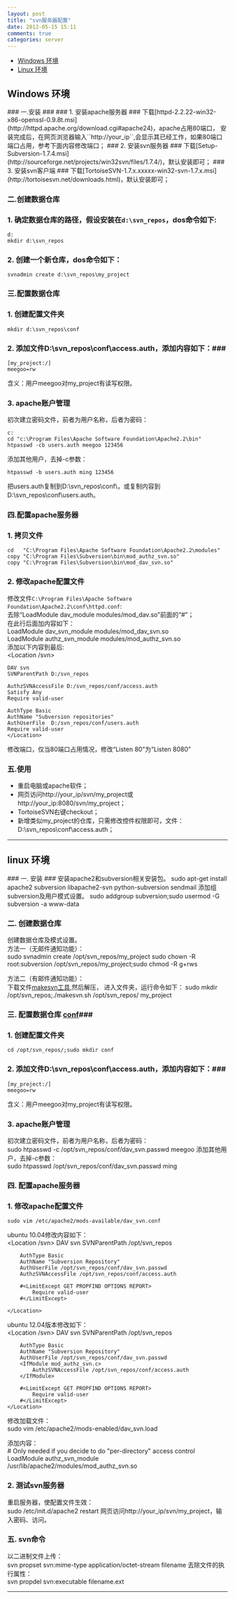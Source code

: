 ```yaml
---
layout: post
title: "svn服务器配置"
date: 2012-05-15 15:11
comments: true
categories: server
---
```


<!---
################################################################################
-->
*    [Windows 环境](#windows)
*    [Linux 环境](#linux)

<!---
################################################################################
-->
<h2 id="windows">Windows 环境</h2>
### 一.安装 ###
### 1. 安装apache服务器 ###
下载[httpd-2.2.22-win32-x86-openssl-0.9.8t.msi](http://httpd.apache.org/download.cgi#apache24)，apache占用80端口，
安装完成后，在网页浏览器输入``http://your_ip``,会显示其已经工作，如果80端口端口占用，参考下面内容修改端口；
### 2. 安装svn服务器 ###
下载[Setup-Subversion-1.7.4.msi](http://sourceforge.net/projects/win32svn/files/1.7.4/)，默认安装即可；
### 3. 安装svn客户端 ###
下载[TortoiseSVN-1.7.x.xxxxx-win32-svn-1.7.x.msi](http://tortoisesvn.net/downloads.html)，默认安装即可；

### 二.创建数据仓库 ###
### 1. 确定数据仓库的路径，假设安装在``d:\svn_repos``，dos命令如下: ###

	d:
	mkdir d:\svn_repos

### 2. 创建一个新仓库，dos命令如下： ###

	svnadmin create d:\svn_repos\my_project

### 三.配置数据仓库 ###
### 1. 创建配置文件夹 ###

	mkdir d:\svn_repos\conf

### 2. 添加文件D:\svn_repos\conf\access.auth，添加内容如下：###
	[my_project:/]
	meegoo=rw
	
含义：用户meegoo对my_project有读写权限。

### 3. apache账户管理 ###
初次建立密码文件，前者为用户名称，后者为密码：

	c:
	cd "c:\Program Files\Apache Software Foundation\Apache2.2\bin"
	htpasswd -cb users.auth meegoo 123456

添加其他用户，去掉-c参数：

	htpasswd -b users.auth ming 123456

把users.auth复制到D:\svn_repos\conf\，或复制内容到D:\svn_repos\conf\users.auth。

### 四.配置apache服务器 ###
###  1. 拷贝文件 ###

	cd   "C:\Program Files\Apache Software Foundation\Apache2.2\modules"
	copy "C:\Program Files\Subversion\bin\mod_authz_svn.so"
	copy "C:\Program Files\Subversion\bin\mod_dav_svn.so"

### 2. 修改apache配置文件 ###
修改文件`C:\Program Files\Apache Software Foundation\Apache2.2\conf\httpd.conf`:     
去除“LoadModule dav_module modules/mod_dav.so”前面的“#”；     
在此行后面加内容如下：     
	LoadModule dav_svn_module modules/mod_dav_svn.so    
	LoadModule authz_svn_module modules/mod_authz_svn.so   
添加以下内容到最后:    
	<Location /svn>
	
	DAV svn
	SVNParentPath D:/svn_repos
	
	AuthzSVNAccessFile D:/svn_repos/conf/access.auth
	Satisfy Any
	Require valid-user
	
	AuthType Basic
	AuthName "Subversion repositories"
	AuthUserFile  D:/svn_repos/conf/users.auth
	Require valid-user
	</Location>
修改端口，仅当80端口占用情况，修改“Listen 80”为“Listen 8080”

### 五.使用 ###
* 重启电脑或apache软件；
* 网页访问http://your_ip/svn/my_project或http://your_ip:8080/svn/my_project；
* TortoiseSVN右键checkout；
* 新增类似my_project的仓库，只需修改控件权限即可，文件：D:\svn_repos\conf\access.auth；

<!---
################################################################################
-->
<hr />
<h2 id="linux">linux 环境</h2>
### 一. 安装 ###
安装apache2和subversion相关安装包。    
	sudo apt-get install apache2 subversion libapache2-svn python-subversion sendmail    
添加组subversion及用户模式设置。
	sudo addgroup subversion;sudo usermod -G subversion -a www-data

### 二. 创建数据仓库 ###
创建数据仓库及模式设置。     
方法一（无邮件通知功能）：     
	sudo svnadmin create /opt/svn_repos/my_project
	sudo chown -R root:subversion /opt/svn_repos/my_project;sudo chmod -R g+rws

方法二（有邮件通知功能）：     
下载文件<a href='/downloads/tar/makesvn.tar.bz2' id='blog-link' title='Tar'>makesvn工具</a>,然后解压，
进入文件夹，运行命令如下：
    sudo mkdir /opt/svn_repos;./makesvn.sh /opt/svn_repos/ my_project

### 三. 配置数据仓库 <a href='/downloads/tar/conf.tar.bz2' id='blog-link' title='Tar'>conf</a>###
### 1. 创建配置文件夹 ###
    cd /opt/svn_repos/;sudo mkdir conf

### 2. 添加文件D:\svn_repos\conf\access.auth，添加内容如下：###
	[my_project:/]
	meegoo=rw
	
含义：用户meegoo对my_project有读写权限。

### 3. apache账户管理 ###
初次建立密码文件，前者为用户名称，后者为密码：    
	sudo htpasswd -c /opt/svn_repos/conf/dav_svn.passwd meegoo
添加其他用户，去掉-c参数：    
	sudo htpasswd    /opt/svn_repos/conf/dav_svn.passwd ming

### 四. 配置apache服务器 ###
### 1. 修改apache配置文件 ###
	sudo vim /etc/apache2/mods-available/dav_svn.conf
ubuntu 10.04修改内容如下：     
	<Location /svn>
  		DAV svn
  		SVNParentPath /opt/svn_repos
	
		AuthType Basic
		AuthName "Subversion Repository"
		AuthUserFile /opt/svn_repos/conf/dav_svn.passwd
		AuthzSVNAccessFile /opt/svn_repos/conf/access.auth

		#<LimitExcept GET PROPFIND OPTIONS REPORT>
			Require valid-user
		#</LimitExcept> 

	</Location>

ubuntu 12.04版本修改如下：    
	<Location /svn>
		DAV svn
		SVNParentPath /opt/svn_repos

		AuthType Basic
		AuthName "Subversion Repository"
		AuthUserFile /opt/svn_repos/conf/dav_svn.passwd
		<IfModule mod_authz_svn.c>
			AuthzSVNAccessFile /opt/svn_repos/conf/access.auth
		</IfModule>

		#<LimitExcept GET PROPFIND OPTIONS REPORT>
			Require valid-user
		#</LimitExcept> 
	</Location>

修改加载文件：    
	sudo vim /etc/apache2/mods-enabled/dav_svn.load

添加内容：    
	# Only needed if you decide to do "per-directory" access control
	LoadModule authz_svn_module /usr/lib/apache2/modules/mod_authz_svn.so

### 2. 测试svn服务器 ###
重启服务器，使配置文件生效：    
	sudo /etc/init.d/apache2 restart
网页访问http://your_ip/svn/my_project，输入密码、访问。

### 五. svn命令 ###
以二进制文件上传：    
	svn propset svn:mime-type application/octet-stream filename
去除文件的执行属性：     
	svn propdel svn:executable filename.ext

<hr />
